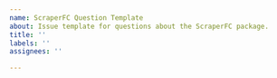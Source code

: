 ```yaml
---
name: ScraperFC Question Template
about: Issue template for questions about the ScraperFC package.
title: ''
labels: ''
assignees: ''

---
```


<question>
